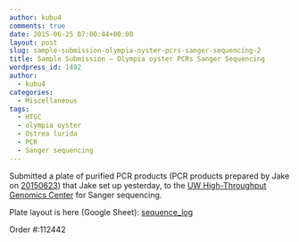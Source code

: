 ```yaml
---
author: kubu4
comments: true
date: 2015-06-25 07:00:44+00:00
layout: post
slug: sample-submission-olympia-oyster-pcrs-sanger-sequencing-2
title: Sample Submission – Olympia oyster PCRs Sanger Sequencing
wordpress_id: 1492
author:
  - kubu4
categories:
  - Miscellaneous
tags:
  - HTGC
  - olympia oyster
  - Ostrea lurida
  - PCR
  - Sanger sequencing
---
```


Submitted a plate of purified PCR products (PCR products prepared by Jake on [20150623](http://heareresearch.blogspot.com/2015/06/6-23-2015-flanking-primer-pcr-pt-3.html)) that Jake set up yesterday, to the [UW High-Throughput Genomics Center](http://www.htseq.org/) for Sanger sequencing.

Plate layout is here (Google Sheet): [sequence_log](https://docs.google.com/spreadsheet/ccc?key=0AtV_gF766XZAcHljOFBWd3pLTUJwbUxkdkg1OGdCY3c&usp=sharing)

Order #:112442
